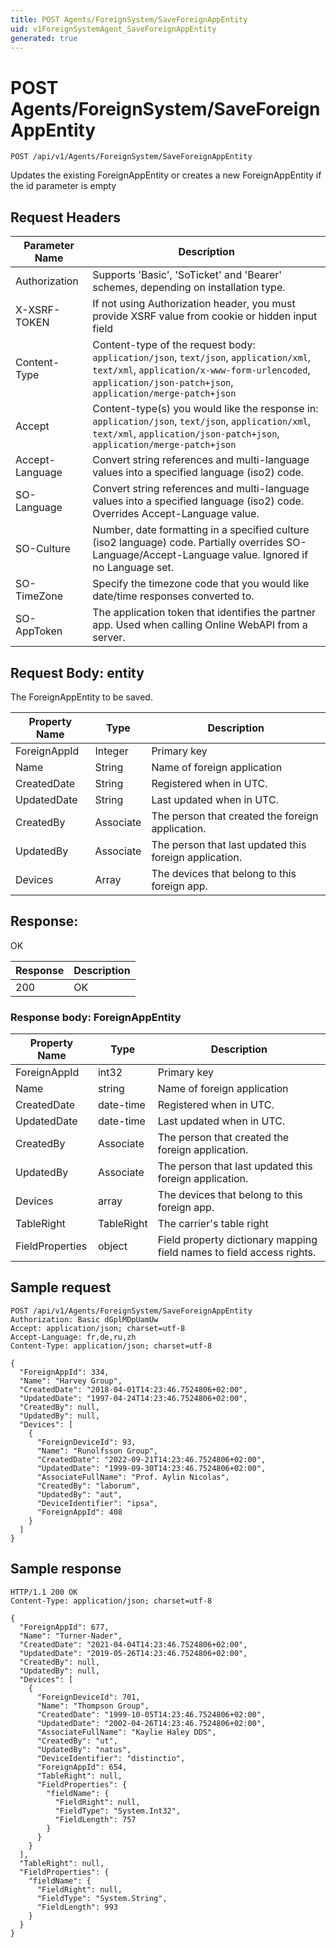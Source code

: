 ```yaml
---
title: POST Agents/ForeignSystem/SaveForeignAppEntity
uid: v1ForeignSystemAgent_SaveForeignAppEntity
generated: true
---
```


# POST Agents/ForeignSystem/SaveForeignAppEntity

```http
POST /api/v1/Agents/ForeignSystem/SaveForeignAppEntity
```

Updates the existing ForeignAppEntity or creates a new ForeignAppEntity if the id parameter is empty








## Request Headers

| Parameter Name | Description |
|----------------|-------------|
| Authorization  | Supports 'Basic', 'SoTicket' and 'Bearer' schemes, depending on installation type. |
| X-XSRF-TOKEN   | If not using Authorization header, you must provide XSRF value from cookie or hidden input field |
| Content-Type | Content-type of the request body: `application/json`, `text/json`, `application/xml`, `text/xml`, `application/x-www-form-urlencoded`, `application/json-patch+json`, `application/merge-patch+json` |
| Accept         | Content-type(s) you would like the response in: `application/json`, `text/json`, `application/xml`, `text/xml`, `application/json-patch+json`, `application/merge-patch+json` |
| Accept-Language | Convert string references and multi-language values into a specified language (iso2) code. |
| SO-Language | Convert string references and multi-language values into a specified language (iso2) code. Overrides Accept-Language value. |
| SO-Culture | Number, date formatting in a specified culture (iso2 language) code. Partially overrides SO-Language/Accept-Language value. Ignored if no Language set. |
| SO-TimeZone | Specify the timezone code that you would like date/time responses converted to. |
| SO-AppToken | The application token that identifies the partner app. Used when calling Online WebAPI from a server. |

## Request Body: entity 

The ForeignAppEntity to be saved. 

| Property Name | Type |  Description |
|----------------|------|--------------|
| ForeignAppId | Integer | Primary key |
| Name | String | Name of foreign application |
| CreatedDate | String | Registered when  in UTC. |
| UpdatedDate | String | Last updated when  in UTC. |
| CreatedBy | Associate | The person that created the foreign application. |
| UpdatedBy | Associate | The person that last updated this foreign application. |
| Devices | Array | The devices that belong to this foreign app. |

## Response:

OK

| Response | Description |
|----------------|-------------|
| 200 | OK |

### Response body: ForeignAppEntity

| Property Name | Type |  Description |
|----------------|------|--------------|
| ForeignAppId | int32 | Primary key |
| Name | string | Name of foreign application |
| CreatedDate | date-time | Registered when  in UTC. |
| UpdatedDate | date-time | Last updated when  in UTC. |
| CreatedBy | Associate | The person that created the foreign application. |
| UpdatedBy | Associate | The person that last updated this foreign application. |
| Devices | array | The devices that belong to this foreign app. |
| TableRight | TableRight | The carrier's table right |
| FieldProperties | object | Field property dictionary mapping field names to field access rights. |

## Sample request

```http!
POST /api/v1/Agents/ForeignSystem/SaveForeignAppEntity
Authorization: Basic dGplMDpUamUw
Accept: application/json; charset=utf-8
Accept-Language: fr,de,ru,zh
Content-Type: application/json; charset=utf-8

{
  "ForeignAppId": 334,
  "Name": "Harvey Group",
  "CreatedDate": "2018-04-01T14:23:46.7524806+02:00",
  "UpdatedDate": "1997-04-24T14:23:46.7524806+02:00",
  "CreatedBy": null,
  "UpdatedBy": null,
  "Devices": [
    {
      "ForeignDeviceId": 93,
      "Name": "Runolfsson Group",
      "CreatedDate": "2022-09-21T14:23:46.7524806+02:00",
      "UpdatedDate": "1999-09-30T14:23:46.7524806+02:00",
      "AssociateFullName": "Prof. Aylin Nicolas",
      "CreatedBy": "laborum",
      "UpdatedBy": "aut",
      "DeviceIdentifier": "ipsa",
      "ForeignAppId": 408
    }
  ]
}
```

## Sample response

```http_
HTTP/1.1 200 OK
Content-Type: application/json; charset=utf-8

{
  "ForeignAppId": 677,
  "Name": "Turner-Nader",
  "CreatedDate": "2021-04-04T14:23:46.7524806+02:00",
  "UpdatedDate": "2019-05-26T14:23:46.7524806+02:00",
  "CreatedBy": null,
  "UpdatedBy": null,
  "Devices": [
    {
      "ForeignDeviceId": 701,
      "Name": "Thompson Group",
      "CreatedDate": "1999-10-05T14:23:46.7524806+02:00",
      "UpdatedDate": "2002-04-26T14:23:46.7524806+02:00",
      "AssociateFullName": "Kaylie Haley DDS",
      "CreatedBy": "ut",
      "UpdatedBy": "natus",
      "DeviceIdentifier": "distinctio",
      "ForeignAppId": 654,
      "TableRight": null,
      "FieldProperties": {
        "fieldName": {
          "FieldRight": null,
          "FieldType": "System.Int32",
          "FieldLength": 757
        }
      }
    }
  ],
  "TableRight": null,
  "FieldProperties": {
    "fieldName": {
      "FieldRight": null,
      "FieldType": "System.String",
      "FieldLength": 993
    }
  }
}
```